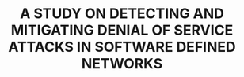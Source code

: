 <div align="center">
  <h1><strong>A STUDY ON DETECTING AND MITIGATING DENIAL OF SERVICE ATTACKS IN SOFTWARE DEFINED NETWORKS</strong></h1>
</div>
